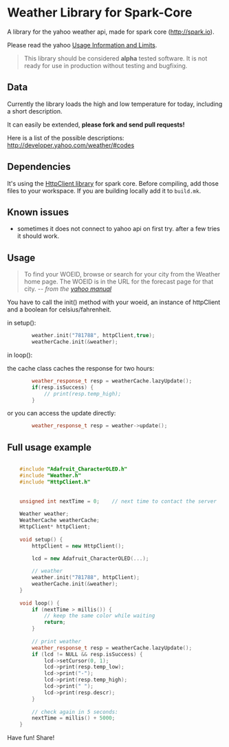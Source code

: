 Weather Library for Spark-Core
=============

A library for the yahoo weather api, made for spark core (http://spark.io).

Please read the yahoo [Usage Information and Limits](http://developer.yahoo.com/yql/guide/usage_info_limits.html). 

> This library should be considered **alpha** tested software.  It is not ready for use in production without testing and bugfixing. 

## Data
Currently the library loads the high and low temperature for today, including a short description. 

It can easily be extended, **please fork and send pull requests!**

Here is a list of the possible descriptions: http://developer.yahoo.com/weather/#codes

## Dependencies
It's using the [HttpClient library](https://github.com/nmattisson/HttpClient) for spark core. Before compiling, add those files to your workspace. If you are building locally add it to `build.mk`. 

## Known issues
* sometimes it does not connect to yahoo api on first try. after a few tries it should work. 


## Usage
> To find your WOEID, browse or search for your city from the Weather home page. 
> The WOEID is in the URL for the forecast page for that city. 
> -- <cite>from the [yahoo manual](http://developer.yahoo.com/weather/#req)</cite>


You have to call the init() method with your woeid, an instance of httpClient and a boolean for celsius/fahrenheit. 

in setup(): 

```c++
		weather.init("781788", httpClient,true);
		weatherCache.init(&weather); 
```


in loop(): 

the cache class caches the response for two hours: 
```c++
		weather_response_t resp = weatherCache.lazyUpdate();
		if(resp.isSuccess) {
			// print(resp.temp_high);
		}
```


or you can access the update directly: 
```c++
		weather_response_t resp = weather->update();
```

## Full usage example
```c++

	#include "Adafruit_CharacterOLED.h"
	#include "Weather.h"
	#include "HttpClient.h"
	
	
	unsigned int nextTime = 0;    // next time to contact the server
	
	Weather weather;
	WeatherCache weatherCache;
	HttpClient* httpClient;
	
	void setup() {
		httpClient = new HttpClient();

		lcd = new Adafruit_CharacterOLED(...);
	
		// weather
		weather.init("781788", httpClient);
		weatherCache.init(&weather); 
	}
	
	void loop() {
		if (nextTime > millis()) {
			// keep the same color while waiting
			return;
		}
	 
		// print weather
		weather_response_t resp = weatherCache.lazyUpdate();
		if (lcd != NULL && resp.isSuccess) {
			lcd->setCursor(0, 1);
			lcd->print(resp.temp_low);
			lcd->print("-");
			lcd->print(resp.temp_high);
			lcd->print(" ");
			lcd->print(resp.descr);
		}
	
		// check again in 5 seconds:
		nextTime = millis() + 5000;
	}
```

Have fun! Share!